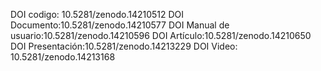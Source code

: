 DOI codigo: 10.5281/zenodo.14210512
DOI Documento:10.5281/zenodo.14210577
DOI Manual de usuario:10.5281/zenodo.14210596
DOI Artículo:10.5281/zenodo.14210650
DOI Presentación:10.5281/zenodo.14213229
DOI Video: 10.5281/zenodo.14213168


